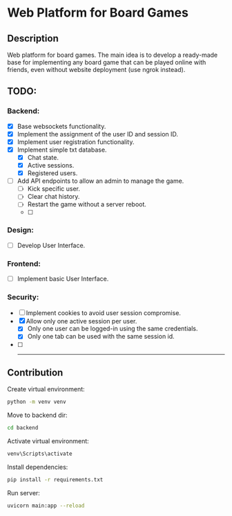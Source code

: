 # Web Platform for Board Games

## Description

Web platform for board games. The main idea is to develop a ready-made base for implementing any board game that can be played online with friends, even without website deployment (use ngrok instead).

## TODO:

### Backend:
- [x] Base websockets functionality.
- [x] Implement the assignment of the user ID and session ID.
- [x] Implement user registration functionality.
- [x] Implement simple txt database.
    - [x] Chat state.
    - [x] Active sessions.
    - [x] Registered users.
- [ ] Add API endpoints to allow an admin to manage the game.
    - [ ] Kick specific user.
    - [ ] Clear chat history.
    - [ ] Restart the game without a server reboot.
    - [ ]

### Design:
- [ ] Develop User Interface.

### Frontend:
- [ ] Implement basic User Interface.

### Security:
- [ ] Implement cookies to avoid user session compromise.
- [x] Allow only one active session per user.
    - [x] Only one user can be logged-in using the same credentials.
    - [x] Only one tab can be used with the same session id.
- [ ] ---

## Contribution

Create virtual environment:

```bash
python -m venv venv
```

Move to backend dir:

```bash
cd backend
```

Activate virtual environment:

```bash
venv\Scripts\activate
```

Install dependencies:

```bash
pip install -r requirements.txt
```

Run server:

```bash
uvicorn main:app --reload
```